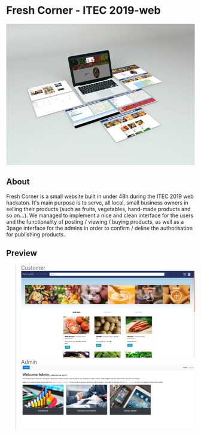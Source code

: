 # Fresh Corner - ITEC 2019-web
![preview](https://raw.githubusercontent.com/Fineas/ITEC2019-web/master/img/previ.jpg)

## About
Fresh Corner is a small website built in under 48h during the ITEC 2019 web hackaton.
It's main purpose is to serve, all local, small business owners in selling their products (such as fruits, vegetables, hand-made products and so on...).
We managed to implement a nice and clean interface for the users and the functionality of posting / viewing / buying products, as well as a 3page interface for the admins in order to confirm / deline the authorisation for publishing products.

## Preview
> Customer
![market](https://raw.githubusercontent.com/Fineas/ITEC2019-web/master/img/market.png)
> Admin
![market](https://raw.githubusercontent.com/Fineas/ITEC2019-web/master/img/admin.png)
